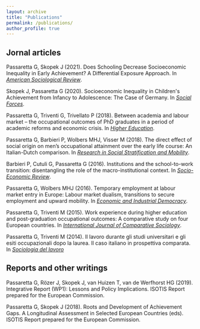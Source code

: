 ```yaml
---
layout: archive
title: "Publications"
permalink: /publications/
author_profile: true
---
```


## Jornal articles

Passaretta G, Skopek J (2021). Does Schooling Decrease Socioeconomic Inequality in Early Achievement? A Differential Exposure Approach. In [_American Sociological Review_](https://journals.sagepub.com/doi/full/10.1177/00031224211049188).

Skopek J, Passaretta G (2020). Socioeconomic Inequality in Children's Achievement from Infancy to Adolescence: The Case of Germany.  In [_Social Forces_](https://academic.oup.com/sf/article/100/1/86/5924408?login=true).

Passaretta G, Triventi G, Trivellato P (2018). Between academia and labour market – the occupational outcomes of PhD graduates in a period of academic reforms and economic crisis.  In [_Higher Education_](https://link.springer.com/article/10.1007/s10734-018-0288-4).

Passaretta G, Barbieri P, Wolbers MHJ, Visser M (2018). The direct effect of social origin on men’s occupational attainment over the early life course: An Italian-Dutch comparison. In [_Research in Social Stratification and Mobility_](https://www.sciencedirect.com/science/article/pii/S0276562417300859?via%3Dihub).

Barbieri P, Cutuli G, Passaretta G (2016). Institutions and the school-to-work transition: disentangling the role of the macro-institutional context. In [_Socio-Economic Review_](https://academic.oup.com/ser/article/16/1/161/2890794).

Passaretta G, Wolbers MHJ (2016). Temporary employment at labour market entry in Europe: Labour market dualism, transitions to secure employment and upward mobility. In [_Economic and Industrial Democracy_](https://journals.sagepub.com/doi/full/10.1177/0143831X16652946).

Passaretta G, Triventi M (2015). Work experience during higher education and post-graduation occupational outcomes: A comparative study on four European countries. In [_International Journal of Comparative Sociology_](https://journals.sagepub.com/doi/10.1177/0020715215587772).

Passaretta G, Triventi M (2014). Il lavoro durante gli studi universitari e gli esiti occupazionali dopo la laurea. Il caso italiano in prospettiva comparata. In [_Sociologia del lavoro_](https://www.francoangeli.it/riviste/Scheda_Rivista.aspx?IDArticolo=52659&idRivista=83) 


## Reports and other writings
Passaretta G, Rözer J, Skopek J, van Huizen T, van de Werfhorst HG (2019). Integrative Report (WP1): Lessons and Policy Implications. ISOTIS Report prepared for the European Commission.

Passaretta G, Skopek J (2018). Roots and Development of Achievement Gaps. A Longitudinal Assessment in Selected European Countries (eds). ISOTIS Report prepared for the European Commission.


<!-- 








## Reports and others



<!--
This is your cheat sheet

Remember:

Pages_ contains the information that you want to show in your website for each "page": i.e: about.md
Data_ /navigation.yml contains the "layout" of your websites

#HEADLINE
##HEADLINE 2
##HEADLINE 3


[write here the word you want to be with the link](here the url)

write here to _italic_

write here to **bold**

This adds a circle before your phrase (item)

[whatever you write here would appear with underlined]

-->
